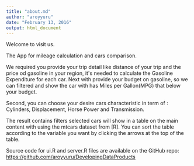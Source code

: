 ```yaml
---
title: "about.md"
author: "aroyyuru"
date: "February 13, 2016"
output: html_document
---
```






Welcome to visit us.

The App for mileage calculation and cars comparison.

We required you provide your trip detail like distance of your trip and the price od gasoline in your region, it's needed to calculate the Gasoline Expenditure for each car. Next with provide your budget on gasoline, so we can filtered and show the car with has Miles per Gallon(MPG) that below your budget.

Second, you can choose your desire cars characteristic in term of : Cylinders, Displacement, Horse Power and Transmission.

The result contains filters selected cars will show in a table on the main content with using the mtcars dataset from [R]. You can sort the table according to the variable you want by clicking the arrows at the top of the table.

Source code for ui.R and server.R files are available on the GitHub repo: https://github.com/aroyyuru/DevelopingDataProducts
